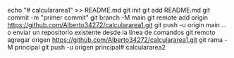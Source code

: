 echo "# calculararea1" >> README.md 
git init 
git add README.md 
git commit -m "primer commit" 
git branch -M main 
git remote add origin https://github.com/Alberto34272/calculararea1.git
 git push -u origin main
…o enviar un repositorio existente desde la línea de comandos
git remoto agregar origen https://github.com/Alberto34272/calculararea1.git
 git rama -M principal 
git push -u origen principal# calculararea2
